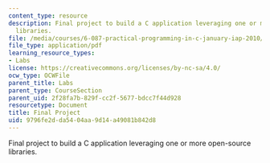 ```yaml
---
content_type: resource
description: Final project to build a C application leveraging one or more open-source
  libraries.
file: /media/courses/6-087-practical-programming-in-c-january-iap-2010/9796fe2dda5404aa9d14a49081b842d8_MIT6_087IAP10_project.pdf
file_type: application/pdf
learning_resource_types:
- Labs
license: https://creativecommons.org/licenses/by-nc-sa/4.0/
ocw_type: OCWFile
parent_title: Labs
parent_type: CourseSection
parent_uid: 2f28fa7b-829f-cc2f-5677-bdcc7f44d928
resourcetype: Document
title: Final Project
uid: 9796fe2d-da54-04aa-9d14-a49081b842d8
---
```

Final project to build a C application leveraging one or more open-source libraries.